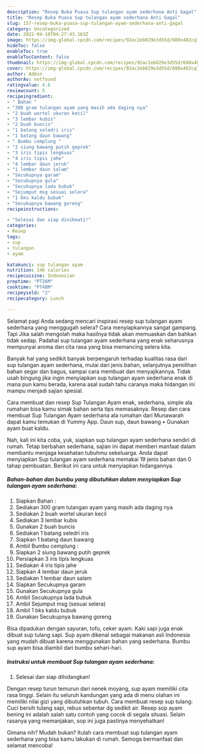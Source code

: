 ```yaml
---
description: "Resep Buka Puasa Sup tulangan ayam sederhana Anti Gagal"
title: "Resep Buka Puasa Sup tulangan ayam sederhana Anti Gagal"
slug: 157-resep-buka-puasa-sup-tulangan-ayam-sederhana-anti-gagal
category: Uncategorized
date: 2022-04-16T04:27:43.163Z
image: https://img-global.cpcdn.com/recipes/92ac2eb829e3d55d/680x482cq70/sup-tulangan-ayam-sederhana-foto-resep-utama.jpg
hideToc: false
enableToc: true
enableTocContent: false
thumbnail: https://img-global.cpcdn.com/recipes/92ac2eb829e3d55d/680x482cq70/sup-tulangan-ayam-sederhana-foto-resep-utama.jpg
cover: https://img-global.cpcdn.com/recipes/92ac2eb829e3d55d/680x482cq70/sup-tulangan-ayam-sederhana-foto-resep-utama.jpg
author: Admin
authorAv: notfound
ratingvalue: 4.6
reviewcount: 5
recipeingredient:
- " Bahan "
- "300 gram tulangan ayam yang masih ada daging nya"
- "2 buah wortel ukuran kecil"
- "3 lembar kubis"
- "2 buah buncis"
- "1 batang seledri iris"
- "1 batang daun bawang"
- " Bumbu cemplung "
- "2 siung bawang putih geprek"
- "3 iris tipis lengkuas"
- "4 iris tipis jahe"
- "4 lembar daun jeruk"
- "1 lembar daun salam"
- "Secukupnya garam"
- "Secukupnya gula"
- "Secukupnya lada bubuk"
- "Sejumput msg sesuai selera"
- "1 bks kaldu bubuk"
- "Secukupnya bawang goreng"
recipeinstructions:

- "Selesai dan siap dinikmati!"
categories:
- Resep
tags:
- sup
- tulangan
- ayam

katakunci: sup tulangan ayam 
nutrition: 146 calories
recipecuisine: Indonesian
preptime: "PT26M"
cooktime: "PT48M"
recipeyield: "2"
recipecategory: Lunch

---
```



Selamat pagi Anda sedang mencari inspirasi resep sup tulangan ayam sederhana yang menggugah selera? Cara menyiapkannya sangat gampang. Tapi Jika salah mengolah maka hasilnya tidak akan memuaskan dan bahkan tidak sedap. Padahal sup tulangan ayam sederhana yang enak seharusnya mempunyai aroma dan cita rasa yang bisa memancing selera kita.


Banyak hal yang sedikit banyak berpengaruh terhadap kualitas rasa dari sup tulangan ayam sederhana, mulai dari jenis bahan, selanjutnya pemilihan bahan segar dan bagus, sampai cara membuat dan menyajikannya. Tidak usah bingung jika ingin menyiapkan sup tulangan ayam sederhana enak di mana pun kamu berada, karena asal sudah tahu caranya maka hidangan ini mampu menjadi sajian spesial.

Cara membuat dan resep Sup Tulangan Ayam enak, sederhana, simple ala rumahan bisa kamu simak bahan serta tips memasaknya. Resep dan cara membuat Sup Tulangan Ayam sederhana ala rumahan dari Munawarah dapat kamu temukan di Yummy App. Daun sup, daun bawang • Gunakan ayam buat kaldu.


Nah, kali ini kita coba, yuk, siapkan sup tulangan ayam sederhana sendiri di rumah. Tetap berbahan sederhana, sajian ini dapat memberi manfaat dalam membantu menjaga kesehatan tubuhmu sekeluarga. Anda dapat menyiapkan Sup tulangan ayam sederhana memakai 19 jenis bahan dan 0 tahap pembuatan. Berikut ini cara untuk menyiapkan hidangannya.

<!--inarticleads1-->

##### Bahan-bahan dan bumbu yang dibutuhkan dalam menyiapkan Sup tulangan ayam sederhana:

1. Siapkan  Bahan :
1. Sediakan 300 gram tulangan ayam yang masih ada daging nya
1. Sediakan 2 buah wortel ukuran kecil
1. Sediakan 3 lembar kubis
1. Gunakan 2 buah buncis
1. Sediakan 1 batang seledri iris
1. Siapkan 1 batang daun bawang
1. Ambil  Bumbu cemplung :
1. Siapkan 2 siung bawang putih geprek
1. Persiapkan 3 iris tipis lengkuas
1. Sediakan 4 iris tipis jahe
1. Siapkan 4 lembar daun jeruk
1. Sediakan 1 lembar daun salam
1. Siapkan Secukupnya garam
1. Gunakan Secukupnya gula
1. Ambil Secukupnya lada bubuk
1. Ambil Sejumput msg (sesuai selera)
1. Ambil 1 bks kaldu bubuk
1. Gunakan Secukupnya bawang goreng


Bisa dipadukan dengan sayuran, tofu, ceker ayam. Kaki sapi juga enak dibuat sup tulang sapi. Sup ayam dikenal sebagai makanan asli Indonesia yang mudah dibuat karena menggunakan bahan yang sederhana. Bumbu sup ayam bisa diambil dari bumbu sehari-hari. 

<!--inarticleads2-->

##### Instruksi untuk membuat Sup tulangan ayam sederhana:


1. Selesai dan siap dihidangkan!

Dengan resep turun temurun dari nenek moyang, sup ayam memiliki cita rasa tinggi. Selain itu seluruh kandungan yang ada di menu olahan ini memiliki nilai gizi yang dibutuhkan tubuh. Cara membuat resep sup tulang: Cuci bersih tulang sapi, rebus sebentar dg sedikit air. Resep sop ayam bening ini adalah salah satu contoh yang cocok di segala situasi. Selain rasanya yang memanjakan, sop ini juga pastinya menyehatkan! 

Gimana nih? Mudah bukan? Itulah cara membuat sup tulangan ayam sederhana yang bisa kamu lakukan di rumah. Semoga bermanfaat dan selamat mencoba!
